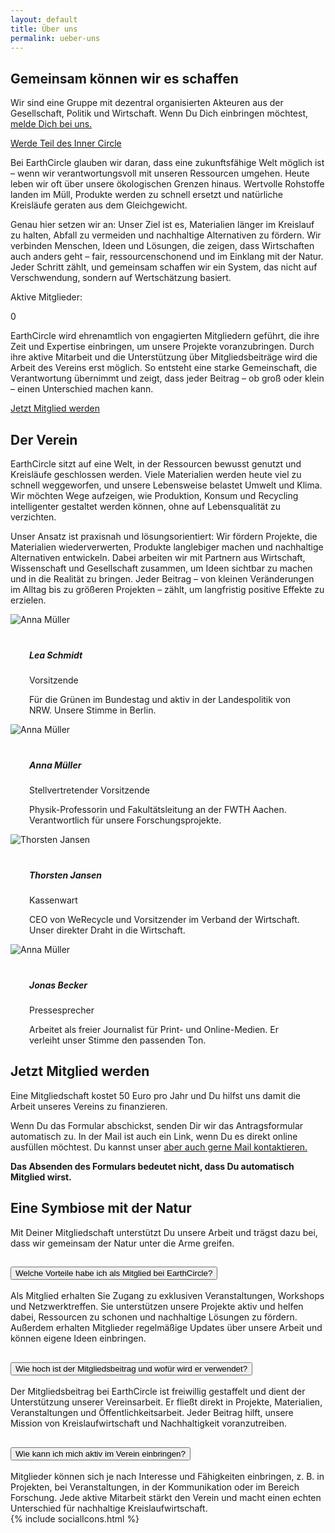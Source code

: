 ```yaml
---
layout: default
title: Über uns
permalink: ueber-uns
---
```


<section class="hero-banner hero-ueber-uns d-flex mobile-hero">
    <div class="c-banner d-lg-block z-1 position-absolute top-0 bottom-0 start-0 end-0"></div>
    <div class="bg-banner d-none d-sm-block position-absolute top-0 bottom-0 start-0 end-0 bg-black bg-opacity-50 z-2 z-lg-0"></div>
    <div class="container-fluid text-white position-relative align-items-end justify-content-end z-2">
      <div class="mx-1 mx-sm-2 mx-md-3 mx-lg-4 mx-xl-5 my-3 my-md-4">
            <div class="row">
                <div class="col-lg-7 offset-lg-4 col-md-10">
                    <h2 class="display-3 fw-bold">Gemeinsam können wir es schaffen</h2>
                    <p class="lead mb-4">Wir sind eine Gruppe mit dezentral organisierten Akteuren aus der Gesellschaft, Politik und Wirtschaft. Wenn Du Dich einbringen möchtest, <a href="{{ site.baseurl }}/kontakt" class="text-white">melde Dich bei uns.</a></p>
                    <a href="#inner-circle" class="btn btn-primary btn-lg">Werde Teil des Inner Circle</a>
                </div>
            </div>
        </div>
    </div>
</section>

<section>
    <div class="px-1 px-sm-2 px-md-3 pb-lg-0 pt-3 pt-md-4 px-lg-4 px-xl-5">
        <div class="container-fluid py-5">
            <div class="row mb-3">
                <div class="col-xl-6 col-lg-10">
                    <p class="lead"><span class="text-primary fw-bold">Bei EarthCircle glauben wir daran, dass eine zukunftsfähige Welt möglich ist – wenn wir verantwortungsvoll mit unseren Ressourcen umgehen.</span> Heute leben wir oft über unsere ökologischen Grenzen hinaus. Wertvolle Rohstoffe landen im Müll, Produkte werden zu schnell ersetzt und natürliche Kreisläufe geraten aus dem Gleichgewicht.</p>
                </div>
            </div>
            <div class="row d-flex align-items-end">
                <div class="col-xl-6 col-lg-8 col-sm-7">
                    <p>Genau hier setzen wir an: Unser Ziel ist es, Materialien länger im Kreislauf zu halten, Abfall zu vermeiden und nachhaltige Alternativen zu fördern. Wir verbinden Menschen, Ideen und Lösungen, die zeigen, dass Wirtschaften auch anders geht – fair, ressourcenschonend und im Einklang mit der Natur. Jeder Schritt zählt, und gemeinsam schaffen wir ein System, das nicht auf Verschwendung, sondern auf Wertschätzung basiert.</p>
                </div>
                <div class="col-lg-4 offset-xl-1 col-md-4 col-sm-5">  
                    <p class="lead text-primary ps-sm-4 ps-xl-0"><span class="fw-bold">Aktive Mitglieder</span>:</p>
                    <span class="overshoot-date fw-bold text-primary counter ps-sm-4 ps-xl-0" data-number="7353">0</span>
                </div>
            </div>            
        </div>
    </div>
</section>

<section class="bg-primary text-white pt-2 pt-lg-0 pb-xl-0">
    <div class="px-1 px-sm-2 px-md-3 py-3 py-md-4 px-lg-4 px-xl-5 pb-lg-0">
        <div class="container-fluid">
            <div class="row mb-3 pb-5 d-flex flex-lg-row-reverse justify-lg-content-end">
                <div class="col-lg-5 offset-lg-1 mt-lg-4 pt-lg-5 col-md-7">  
                    <p>EarthCircle wird ehrenamtlich von engagierten Mitgliedern geführt, die ihre Zeit und Expertise einbringen, um unsere Projekte voranzubringen. Durch ihre aktive Mitarbeit und die Unterstützung über Mitgliedsbeiträge wird die Arbeit des Vereins erst möglich. So entsteht eine starke Gemeinschaft, die Verantwortung übernimmt und zeigt, dass jeder Beitrag – ob groß oder klein – einen Unterschied machen kann.</p>
                    <p><a href="#inner-circle" class="text-white lead">Jetzt Mitglied werden</a></p>
                </div>            
                <div class="col-lg-6 col-md-11 mt-5 mt-lg-0">
                    <h2 class="fw-bold pb-lg-4">Der Verein</h2>
                    <p class="lead">EarthCircle sitzt auf eine Welt, in der Ressourcen bewusst genutzt und Kreisläufe geschlossen werden. <span class="fw-bold">Viele Materialien werden heute viel zu schnell weggeworfen, und unsere Lebensweise belastet Umwelt und Klima.</span> Wir möchten Wege aufzeigen, wie Produktion, Konsum und Recycling intelligenter gestaltet werden können, ohne auf Lebensqualität zu verzichten.</p>
                    <p>Unser Ansatz ist praxisnah und lösungsorientiert: Wir fördern Projekte, die Materialien wiederverwerten, Produkte langlebiger machen und nachhaltige Alternativen entwickeln. Dabei arbeiten wir mit Partnern aus Wirtschaft, Wissenschaft und Gesellschaft zusammen, um Ideen sichtbar zu machen und in die Realität zu bringen. Jeder Beitrag – von kleinen Veränderungen im Alltag bis zu größeren Projekten – zählt, um langfristig positive Effekte zu erzielen.</p>
                </div>
            </div>
            <div class="mySwiper w-100 overflow-hidden">
                <div class="swiper-wrapper d-flex align-items-stretch h-auto">
                    <div class="swiper-slide d-flex h-auto">
                        <div class="card text-center bg-white bg-opacity-25 border-0 rounded-3 card-gradient">
                        <img src="{{ site.baseurl }}/assets/img/lea_schmidt.jpg" class="card-img-top rounded-circle mx-auto border border-5 border-white w-50 mt-4 z-2" alt="Anna Müller">
                        <div class="card-body bg-white rounded-3 z-1" style="margin-top:-30px; padding-top:50px;padding-left:30px;padding-right:30px;">
                            <h5 class="fs-4 mb-0 fw-bold text-primary">Lea Schmidt</h5>
                            <p class="text-primary">Vorsitzende</p>
                            <p class="lead pb-0 text-primary">Für die Grünen im Bundestag und aktiv in der Landespolitik von NRW. <span class="fw-bold text-dark">Unsere Stimme in Berlin.</span></p>
                        </div>
                        </div>
                    </div>
                    <div class="swiper-slide d-flex h-auto">
                        <div class="card text-center bg-white bg-opacity-25 border-0 rounded-3 card-gradient">
                            <img src="{{ site.baseurl }}/assets/img/anna_mueller.jpg" class="card-img-top rounded-circle mx-auto border border-5 border-white w-50 mt-4 z-2" alt="Anna Müller">
                            <div class="card-body bg-white rounded-3 z-1" style="margin-top:-30px; padding-top:50px;padding-left:30px;padding-right:30px;">
                                <h5 class="fs-4 mb-0 fw-bold text-primary">Anna Müller</h5>
                                <p class="text-primary">Stellvertretender Vorsitzende</p>
                                <p class="lead pb-0 text-primary">Physik-Professorin und Fakultätsleitung an der FWTH Aachen. <span class="fw-bold text-dark">Verantwortlich für unsere Forschungsprojekte.</span></p>
                            </div>
                        </div>
                    </div>
                    <div class="swiper-slide d-flex h-auto">
                        <div class="card text-center bg-white bg-opacity-25 border-0 rounded-3 card-gradient">
                        <img src="{{ site.baseurl }}/assets/img/thorsten_jansen.jpg" class="card-img-top rounded-circle mx-auto border border-5 border-white w-50 mt-4 z-2" alt="Thorsten Jansen">
                        <div class="card-body bg-white rounded-3 z-1" style="margin-top:-30px; padding-top:50px;padding-left:30px;padding-right:30px;">
                            <h5 class="fs-4 mb-0 fw-bold text-primary">Thorsten Jansen</h5>
                            <p class="text-primary">Kassenwart</p>
                            <p class="lead pb-0 text-primary">CEO von WeRecycle und Vorsitzender im Verband der Wirtschaft. <span class="fw-bold text-dark">Unser direkter Draht in die Wirtschaft.</span></p>
                        </div>
                        </div>
                    </div>
                    <div class="swiper-slide d-flex h-auto">
                        <div class="card text-center bg-white bg-opacity-25 border-0 rounded-3 card-gradient">
                        <img src="{{ site.baseurl }}/assets/img/jonas_becker.jpg" class="card-img-top rounded-circle mx-auto border border-5 border-white w-50 mt-4 z-2" alt="Anna Müller">
                        <div class="card-body bg-white rounded-3 z-1" style="margin-top:-30px; padding-top:50px;padding-left:30px;padding-right:30px;">
                            <h5 class="fs-4 mb-0 fw-bold text-primary">Jonas Becker</h5>
                            <p class="text-primary">Pressesprecher</p>
                            <p class="lead pb-0 text-primary">Arbeitet als freier Journalist für Print- und Online-Medien. <span class="fw-bold text-dark">Er verleiht unser Stimme den passenden Ton.</span></p>
                        </div>
                        </div>
                    </div>
                </div>
                <div class="navigation position-relative d-flex justify-content-between m-lg-5 mt-3 mb-0"> 
                    <div class="swiper-prev m-1 fs-2"><i class="ph ph-arrow-left"></i></div>                   
                    <div class="swiper-next m-1 fs-2"><i class="ph ph-arrow-right"></i></div>                   
                </div>
            </div>
        </div>
    </div>
</section>

<a name="inner-circle" id="inner-circle"></a>

<section class="py-5">
    <div class="px-1 px-sm-2 px-md-3 py-3 py-md-4 px-lg-4 px-xl-5">
        <div class="container-fluid">
            <div class="row d-flex flex-lg-row-reverse">
                <div class="col-xl-4 offset-lg-1 col-lg-5 col-md-11 pb-3 pb-lg-0"> 
                    <h2 class="fw-bold primary-on-fade mb-4">Jetzt Mitglied werden</h2>
                    <p class="lead"><span class="fw-bold primary-on-fade">Eine Mitgliedschaft kostet 50 Euro pro Jahr</span> und Du hilfst uns damit die Arbeit unseres Vereins zu finanzieren.</p>
                    <p>Wenn Du das Formular abschickst, senden Dir wir das Antragsformular automatisch zu. In der Mail ist auch ein Link, wenn Du es direkt online ausfüllen möchtest. Du kannst unser <a href="{{ site.baseurl }}/kontakt#kontaktformular" class="text-dark">aber auch gerne Mail kontaktieren.</a></p>
                    <p><strong>Das Absenden des Formulars bedeutet nicht, dass Du automatisch Mitglied wirst.</strong></p>
                </div>            
                <div class="col-xl-5 offset-xl-1 col-lg-6 col-md-11">
                    <div class="form bg-primary bg-opacity-25 border-0 rounded-3 active-on-half" data-type="mitgliedsantrag" data-id="ma-1"></div>
                </div>
            </div>
        </div>
    </div>
</section>

<section class="hero-banner hero-support d-flex align-items-center">
    <div class="c-banner d-block z-1 position-absolute top-0 bottom-0 start-0 end-0"></div>
    <div class="bg-banner position-absolute top-0 bottom-0 start-0 end-0 bg-black bg-opacity-50 z-2 z-lg-0"></div>
    <div class="px-1 px-sm-2 px-md-3 py-3 py-md-4 px-lg-4 px-xl-5 text-white position-relative z-2">
        <div class="container-fluid">
            <div class="row">
            <div class="col-lg-7 offset-lg-4 col-md-9">
                <h2 class="display-3 fw-bold">Eine Symbiose mit der Natur</h2>
                <p class="lead mb-0">Mit Deiner Mitgliedschaft unterstützt Du unsere Arbeit und trägst dazu bei, dass wir gemeinsam der Natur unter die Arme greifen.</p>
            </div>
            </div>
        </div>
    </div>
</section>

<section class="py-5">
    <div class="px-1 px-sm-2 px-md-3 py-3 py-md-4 px-lg-4 px-xl-5">
        <div class="container-fluid">
            <div class="row">
                <div class="col-md-11 col-lg-8 offset-lg-1">
                    <div class="accordion" id="accordionExample">
                    <div class="accordion-item border-primary">
                        <h2 class="accordion-header">
                        <button class="accordion-button border-0 shadow-none fs-5 fw-bold" type="button" data-bs-toggle="collapse" data-bs-target="#collapseOne" aria-expanded="true" aria-controls="collapseOne">
                            Welche Vorteile habe ich als Mitglied bei EarthCircle?
                        </button>
                        </h2>
                        <div id="collapseOne" class="accordion-collapse collapse show" data-bs-parent="#accordionExample">
                        <div class="accordion-body">
                            Als Mitglied erhalten Sie Zugang zu exklusiven Veranstaltungen, Workshops und Netzwerktreffen. Sie unterstützen unsere Projekte aktiv und helfen dabei, Ressourcen zu schonen und nachhaltige Lösungen zu fördern. Außerdem erhalten Mitglieder regelmäßige Updates über unsere Arbeit und können eigene Ideen einbringen.
                        </div>
                        </div>
                    </div>
                    <div class="accordion-item border-primary">
                        <h2 class="accordion-header">
                        <button class="accordion-button collapsed border-0 shadow-none fs-5 fw-bold" type="button" data-bs-toggle="collapse" data-bs-target="#collapseTwo" aria-expanded="false" aria-controls="collapseTwo">
                            Wie hoch ist der Mitgliedsbeitrag und wofür wird er verwendet?
                        </button>
                        </h2>
                        <div id="collapseTwo" class="accordion-collapse collapse" data-bs-parent="#accordionExample">
                        <div class="accordion-body">
                            Der Mitgliedsbeitrag bei EarthCircle ist freiwillig gestaffelt und dient der Unterstützung unserer Vereinsarbeit. Er fließt direkt in Projekte, Materialien, Veranstaltungen und Öffentlichkeitsarbeit. Jeder Beitrag hilft, unsere Mission von Kreislaufwirtschaft und Nachhaltigkeit voranzutreiben.
                        </div>
                        </div>
                    </div>
                    <div class="accordion-item border-primary">
                        <h2 class="accordion-header">
                        <button class="accordion-button collapsed border-0 shadow-none fs-5 fw-bold" type="button" data-bs-toggle="collapse" data-bs-target="#collapseThree" aria-expanded="false" aria-controls="collapseThree">
                            Wie kann ich mich aktiv im Verein einbringen?
                        </button>
                        </h2>
                        <div id="collapseThree" class="accordion-collapse collapse" data-bs-parent="#accordionExample">
                        <div class="accordion-body">
                            Mitglieder können sich je nach Interesse und Fähigkeiten einbringen, z. B. in Projekten, bei Veranstaltungen, in der Kommunikation oder im Bereich Forschung. Jede aktive Mitarbeit stärkt den Verein und macht einen echten Unterschied für nachhaltige Kreislaufwirtschaft.
                        </div>
                        </div>
                    </div>
                    </div>
                </div>
                <div class="col-sm-3 d-flex d-none d-lg-block">
                    <div class="big-social-icon-wrapper">
                        {% include socialIcons.html %}
                    </div>
                </div>
            </div>
        </div>
    </div>
</section>
